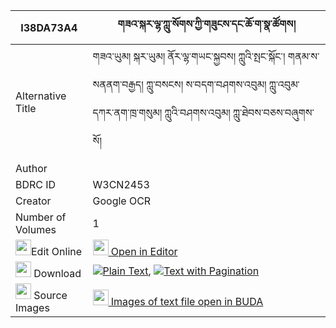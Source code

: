 |I38DA73A4|གཟའ་སྐར་ལྷ་ཀླུ་སོགས་ཀྱི་གཟུངས་དང་ཆོ་ག་སྣ་ཚོགས། 
| --- | --- 
|Alternative Title |གཟའ་ཡུམ། སྐར་ཡུམ། ནོར་ལྷ་གཡང་སྐྱབས། ཀླུའི་སྤང་སྐོང་། གནམ་ས་སནནག་བརྒྱད། ཀླུ་བསངས། ས་བདག་བཤགས་འབུམ། ཀླུ་འབུམ་དཀར་ནག་ཁྲ་གསུམ། ཀླུའི་བཤགས་འབུམ། ཀླུ་ཐེབས་བཅས་བཞུགས་སོ།
|Author | 
|BDRC ID | W3CN2453
|Creator | Google OCR
|Number of Volumes| 1
|<img width="25" src="https://img.icons8.com/color/25/000000/edit-property.png">Edit Online| [<img width="25" src="https://avatars.githubusercontent.com/u/45091458?s=200&v=4"> Open in Editor](http://editor.openpecha.org/I38DA73A4)
|<img width="25" src="https://img.icons8.com/fluent/48/000000/download-2.png"/>  Download | [![](https://img.icons8.com/color/20/000000/txt.png)Plain Text](https://github.com/Openpecha/I38DA73A4/releases/download/v1/zakar_lha_lu_sok_kyi_zung_dang_plain_I38DA73A4.zip), [![](https://img.icons8.com/color/20/000000/txt.png)Text with Pagination](https://github.com/Openpecha/I38DA73A4/releases/download/v1/zakar_lha_lu_sok_kyi_zung_dang_pages_I38DA73A4.zip)
|<img width="25" src="https://img.icons8.com/plasticine/100/000000/pictures-folder.png"/>  Source Images | [<img width="25" src="https://library.bdrc.io/icons/BUDA-small.svg"> Images of text file open in BUDA](https://library.bdrc.io/show/bdr:W3CN2453)